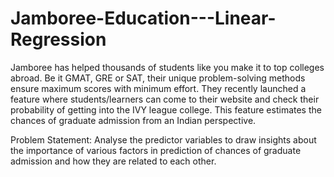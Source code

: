 # Jamboree-Education---Linear-Regression
  Jamboree has helped thousands of students like you make it to top colleges abroad. Be it GMAT, GRE or SAT, their unique problem-solving methods ensure maximum scores with minimum effort.
They recently launched a feature where students/learners can come to their website and check their probability of getting into the IVY league college. This feature estimates the chances of graduate admission from an Indian perspective.
  
  Problem Statement: Analyse the predictor variables to draw insights about the importance of various factors in prediction of chances of graduate admission and how they are related to each other.
